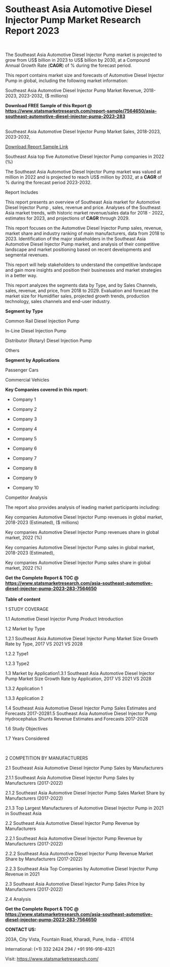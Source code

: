 <h1>Southeast Asia Automotive Diesel Injector Pump Market Research Report 2023</h1><br/><p>The Southeast Asia Automotive Diesel Injector Pump market is projected to grow from US$ billion in 2023 to US$ billion by 2030, at a Compound Annual Growth Rate (<strong>CAGR</strong>) of % during the forecast period.</p><p>
 
 This report contains market size and forecasts of Automotive Diesel Injector Pump in global, including the following market information:</p><p>
 
 Southeast Asia Automotive Diesel Injector Pump Market Revenue, 2018-2023, 2023-2032, ($ millions)</p><div><b>Download FREE Sample of this Report @ <a href="https://www.statsmarketresearch.com/download-free-sample/7564650/asia-southeast-automotive-diesel-injector-pump-2023-283">https://www.statsmarketresearch.com/report-sample/7564650/asia-southeast-automotive-diesel-injector-pump-2023-283</a></b></div><br><p>
 
 Southeast Asia Automotive Diesel Injector Pump Market Sales, 2018-2023, 2023-2032,</p><p><a href="https://www.statsmarketresearch.com/download-free-sample/7564650/asia-southeast-automotive-diesel-injector-pump-2023-283">Download Report Sample Link</a></p><p>
 
 Southeast Asia top five Automotive Diesel Injector Pump companies in 2022 (%)</p><p>
 
 The Southeast Asia Automotive Diesel Injector Pump market was valued at million in 2022 and is projected to reach US$ million by 2032, at a <strong>CAGR</strong> of % during the forecast period 2023-2032.</p><p>
 
 Report Includes</p><p>
 
 This report presents an overview of Southeast Asia market for Automotive Diesel Injector Pump , sales, revenue and price. Analyses of the Southeast Asia market trends, with historic market revenue/sales data for 2018 - 2022, estimates for 2023, and projections of <strong>CAGR</strong> through 2029.</p><p>
 
 This report focuses on the Automotive Diesel Injector Pump sales, revenue, market share and industry ranking of main manufacturers, data from 2018 to 2023. Identification of the major stakeholders in the Southeast Asia Automotive Diesel Injector Pump market, and analysis of their competitive landscape and market positioning based on recent developments and segmental revenues.</p><p>
 
 This report will help stakeholders to understand the competitive landscape and gain more insights and position their businesses and market strategies in a better way.</p><p>
 
 This report analyzes the segments data by Type, and by Sales Channels, sales, revenue, and price, from 2018 to 2029. Evaluation and forecast the market size for Humidifier sales, projected growth trends, production technology, sales channels and end-user industry.</p><p>
 
  <strong>Segment by Type</strong></p><p>
 
 Common Rail Diesel Injection Pump</p><p>In-Line Diesel Injection Pump</p><p>Distributor (Rotary) Diesel Injection Pump</p><p>Others</p><p>
 
 <strong> Segment <strong><strong>by Applications</strong></strong></strong></p><p>
 
 Passenger Cars</p><p>Commercial Vehicles</p><p><strong>Key Companies covered in this report:</strong></p><p>
 
 </p><ul><p></p><li>Company 1</li><p></p><li>Company 2</li><p></p><li>Company 3</li><p></p><li>Company 4</li><p></p><li>Company 5</li><p></p><li>Company 6</li><p></p><li>Company 7</li><p></p><li>Company 8</li><p></p><li>Company 9</li><p></p><li>Company 10</li><p></p></ul><p>Competitor Analysis</p><p>
 
 The report also provides analysis of leading market participants including:</p><p>
 
 Key companies Automotive Diesel Injector Pump revenues in global market, 2018-2023 (Estimated), ($ millions)</p><p>
 
 Key companies Automotive Diesel Injector Pump revenues share in global market, 2022 (%)</p><p>
 
 Key companies Automotive Diesel Injector Pump sales in global market, 2018-2023 (Estimated),</p><p>
 
 Key companies Automotive Diesel Injector Pump sales share in global market, 2022 (%)</p><div><b>Get the Complete Report & TOC @ <a href="https://www.statsmarketresearch.com/asia-southeast-automotive-diesel-injector-pump-2023-283-7564650">https://www.statsmarketresearch.com/asia-southeast-automotive-diesel-injector-pump-2023-283-7564650</a></b></div><br><b>Table of content</b><p>1 STUDY COVERAGE<br />
 
 1.1 Automotive Diesel Injector Pump Product Introduction<br />
 
 1.2 Market by Type<br />
 
 1.2.1 Southeast Asia Automotive Diesel Injector Pump Market Size Growth Rate by Type, 2017 VS 2021 VS 2028<br />
 
 1.2.2 Type1<br />
 
 1.2.3 Type2<br />
 
 1.3 Market by Application1.3.1 Southeast Asia Automotive Diesel Injector Pump Market Size Growth Rate by Application, 2017 VS 2021 VS 2028<br />
 
 1.3.2 Application 1<br />
 
 1.3.3 Application 2<br />
 
 1.4 Southeast Asia Automotive Diesel Injector Pump Sales Estimates and Forecasts 2017-20281.5 Southeast Asia Automotive Diesel Injector Pump Hydrocephalus Shunts Revenue Estimates and Forecasts 2017-2028<br />
 
 1.6 Study Objectives<br />
 
 1.7 Years Considered<br />
 
 <br />
 
 2 COMPETITION BY MANUFACTURERS<br />
 
 2.1 Southeast Asia Automotive Diesel Injector Pump Sales by Manufacturers<br />
 
 2.1.1 Southeast Asia Automotive Diesel Injector Pump Sales by Manufacturers (2017-2022)<br />
 
 2.1.2 Southeast Asia Automotive Diesel Injector Pump Sales Market Share by Manufacturers (2017-2022)<br />
 
 2.1.3 Top Largest Manufacturers of Automotive Diesel Injector Pump in 2021 in Southeast Asia<br />
 
 2.2 Southeast Asia Automotive Diesel Injector Pump Revenue by Manufacturers<br />
 
 2.2.1 Southeast Asia Automotive Diesel Injector Pump Revenue by Manufacturers (2017-2022)<br />
 
 2.2.2 Southeast Asia Automotive Diesel Injector Pump Revenue Market Share by Manufacturers (2017-2022)<br />
 
 2.2.3 Southeast Asia Top Companies by Automotive Diesel Injector Pump Revenue in 2021<br />
 
 2.3 Southeast Asia Automotive Diesel Injector Pump Sales Price by Manufacturers (2017-2022)<br />
 
 2.4 Analysis <br><div><b>Get the Complete Report & TOC @ <a href="https://www.statsmarketresearch.com/asia-southeast-automotive-diesel-injector-pump-2023-283-7564650">https://www.statsmarketresearch.com/asia-southeast-automotive-diesel-injector-pump-2023-283-7564650</a></b></div></p>
 
 <b>CONTACT US:</b><br>
 
 203A, City Vista, Fountain Road, Kharadi, Pune, India - 411014 <br>
 
 International: (+1) 332 2424 294 / +91 916-916-4321<br>
 
 Visit: <a href="https://www.statsmarketresearch.com/">https://www.statsmarketresearch.com/</a>
 
 <br>